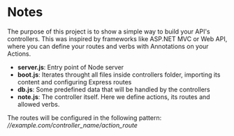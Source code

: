 # Notes

The purpose of this project is to show a simple way to build your API's controllers.
This was inspired by frameworks like ASP.NET MVC or Web API, where you can define your routes and verbs with Annotations on your Actions.

- **server.js**: Entry point of Node server
- **boot.js**: Iterates throught all files inside controllers folder, importing its content and configuring Express routes
- **db.js**: Some predefined data that will be handled by the controllers
- **note.js**: The controller itself. Here we define actions, its routes and allowed verbs.

The routes will be configured in the following pattern: _//example.com/controller_name/action_route_
